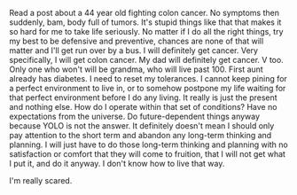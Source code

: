 Read a post about a 44 year old fighting colon cancer. No symptoms then suddenly, bam, body full of tumors. It's stupid things like that that makes it so hard for me to take life seriously. No matter if I do all the right things, try my best to be defensive and preventive, chances are none of that will matter and I'll get run over by a bus. I will definitely get cancer. Very specifically, I will get colon cancer. My dad will definitely get cancer. V too. Only one who won't will be grandma, who will live past 100. First aunt already has diabetes. I need to reset my tolerances. I cannot keep pining for a perfect environment to live in, or to somehow postpone my life waiting for that perfect environment before I do any living. It really is just the present and nothing else. How do I operate within that set of conditions? Have no expectations from the universe. Do future-dependent things anyway because YOLO is not the answer. It definitely doesn't mean I should only pay attention to the short term and abandon any long-term thinking and planning. I will just have to do those long-term thinking and planning with no satisfaction or comfort that they will come to fruition, that I will not get what I put it, and do it anyway. I don't know how to live that way.

I'm really scared.
